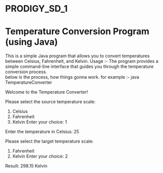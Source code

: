# PRODIGY_SD_1
# Temperature Conversion Program (using Java)
This is a simple Java program that allows you to convert temperatures between Celsius, Fahrenheit, and Kelvin.
Usage :-
The program provides a simple command-line interface that guides you through the temperature conversion process.\
below is the process, how things gonna work.
for example :-
java TemperatureConverter

Welcome to the Temperature Converter!

Please select the source temperature scale:
1. Celsius
2. Fahrenheit
3. Kelvin
Enter your choice: 1

Enter the temperature in Celsius: 25

Please select the target temperature scale:
1. Fahrenheit
2. Kelvin
Enter your choice: 2

Result: 298.15 Kelvin
